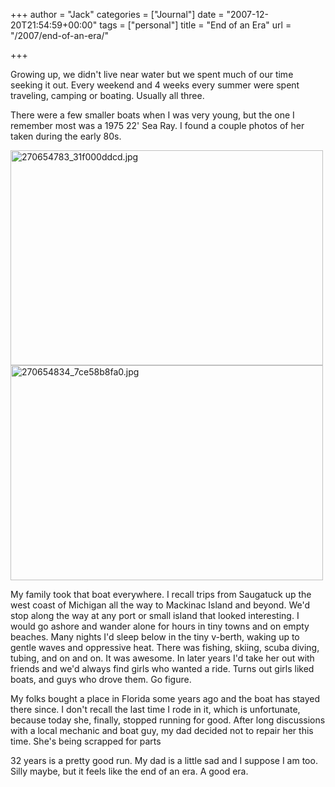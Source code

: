 +++
author = "Jack"
categories = ["Journal"]
date = "2007-12-20T21:54:59+00:00"
tags = ["personal"]
title = "End of an Era"
url = "/2007/end-of-an-era/"

+++

Growing up, we didn't live near water but we spent much of our time seeking it out. Every weekend and 4 weeks every summer were spent traveling, camping or boating. Usually all three. 

There were a few smaller boats when I was very young, but the one I remember most was a 1975 22' Sea Ray. I found a couple photos of her taken during the early 80s.

<img src="/files/270654783_31f000ddcd.jpg" alt="270654783_31f000ddcd.jpg" border="0" width="500" height="344" />

<img src="/files/270654834_7ce58b8fa0.jpg" alt="270654834_7ce58b8fa0.jpg" border="0" width="500" height="344" />

My family took that boat everywhere. I recall trips from Saugatuck up the west coast of Michigan all the way to Mackinac Island and beyond. We'd stop along the way at any port or small island that looked interesting. I would go ashore and wander alone for hours in tiny towns and on empty beaches. Many nights I'd sleep below in the tiny v-berth, waking up to gentle waves and oppressive heat. There was fishing, skiing, scuba diving, tubing, and on and on. It was awesome. In later years I'd take her out with friends and we'd always find girls who wanted a ride. Turns out girls liked boats, and guys who drove them. Go figure. 

My folks bought a place in Florida some years ago and the boat has stayed there since. I don't recall the last time I rode in it, which is unfortunate, because today she, finally, stopped running for good. After long discussions with a local mechanic and boat guy, my dad decided not to repair her this time. She's being scrapped for parts

32 years is a pretty good run. My dad is a little sad and I suppose I am too. Silly maybe, but it feels like the end of an era. A good era.